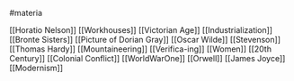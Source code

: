 #materia

[[Horatio Nelson]]
[[Workhouses]]
[[Victorian Age]]
[[Industrialization]]
[[Bronte Sisters]]
[[Picture of Dorian Gray]]
[[Oscar Wilde]]
[[Stevenson]]
[[Thomas Hardy]]
[[Mountaineering]]
[[Verifica-ing]]
[[Women]]
[[20th Century]]
[[Colonial Conflict]]
[[WorldWarOne]]
[[Orwell]]
[[James Joyce]]
[[Modernism]]